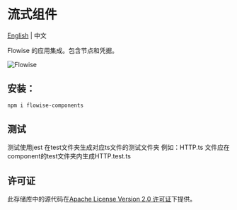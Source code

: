 <!-- markdownlint-disable MD030 -->

# 流式组件

[English](./README.md) | 中文

Flowise 的应用集成。包含节点和凭据。

![Flowise](https://github.com/FlowiseAI/Flowise/blob/main/images/flowise_agentflow.gif?raw=true)

## 安装：

```bash
npm i flowise-components
```

## 测试
测试使用jest
在test文件夹生成对应ts文件的测试文件夹
例如：HTTP.ts 文件应在component的test文件夹内生成HTTP.test.ts

## 许可证

此存储库中的源代码在[Apache License Version 2.0 许可证](https://github.com/FlowiseAI/Flowise/blob/master/LICENSE.md)下提供。
